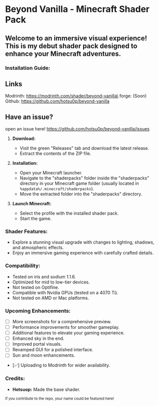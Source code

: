 # Beyond Vanilla - Minecraft Shader Pack

## Welcome to an immersive visual experience! This is my debut shader pack designed to enhance your Minecraft adventures.

### Installation Guide:

## Links
Modrinth: https://modrinth.com/shader/beyond-vanilla\
forge: (Soon)\
Github: https://github.com/hotsu0p/beyond-vanilla


## Have an issue?
 open an issue here!
 https://github.com/hotsu0p/beyond-vanilla/issues

1. **Download:**
   - Visit the green "Releases" tab and download the latest release.
   - Extract the contents of the ZIP file.

2. **Installation:**
   - Open your Minecraft launcher.
   - Navigate to the "shaderpacks" folder inside the "shaderpacks" directory in your Minecraft game folder (usually located in `%appdata%/.minecraft/shaderpacks`).
   - Move the extracted folder into the "shaderpacks" directory.

3. **Launch Minecraft:**
   - Select the profile with the installed shader pack.
   - Start the game.

### Shader Features:

- Explore a stunning visual upgrade with changes to lighting, shadows, and atmospheric effects.
- Enjoy an immersive gaming experience with carefully crafted details.

### Compatibility:

- Tested on iris and sodium 1.1.6.
- Optimized for mid to low-tier devices.
- Not tested on Optifine.
- Compatible with Nvidia GPUs (tested on a 4070 Ti).
- Not tested on AMD or Mac platforms.

### Upcoming Enhancements:

- [ ] More screenshots for a comprehensive preview.
- [ ] Performance improvements for smoother gameplay.
- [ ] Additional features to elevate your gaming experience.
- [ ] Enhanced sky in the end.
- [ ] Improved portal visuals.
- [ ] Revamped GUI for a polished interface.
- [ ] Sun and moon enhancements.
- [✅] Uploading to Modrinth for wider availability.

### Credits:
- **Hotsuop:** Made the base shader.

<small>If you contribute to the repo, your name could be featured here!</small>
